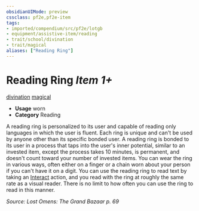 ```yaml
---
obsidianUIMode: preview
cssclass: pf2e,pf2e-item
tags:
- imported/compendium/src/pf2e/lotgb
- equipment/assistive-item/reading
- trait/school/divination
- trait/magical
aliases: ["Reading Ring"]
---
```

# Reading Ring *Item 1+*  
[divination](divination.md)  [magical](magical.md)  

- **Usage** worn
- **Category** Reading

A reading ring is personalized to its user and capable of reading only languages in which the user is fluent. Each ring is unique and can't be used by anyone other than its specific bonded user. A reading ring is bonded to its user in a process that taps into the user's inner potential, similar to an invested item, except the process takes 10 minutes, is permanent, and doesn't count toward your number of invested items. You can wear the ring in various ways, often either on a finger or a chain worn about your person if you can't have it on a digit. You can use the reading ring to read text by taking an [Interact](interact.md) action, and you read with the ring at roughly the same rate as a visual reader. There is no limit to how often you can use the ring to read in this manner.

*Source: Lost Omens: The Grand Bazaar p. 69*